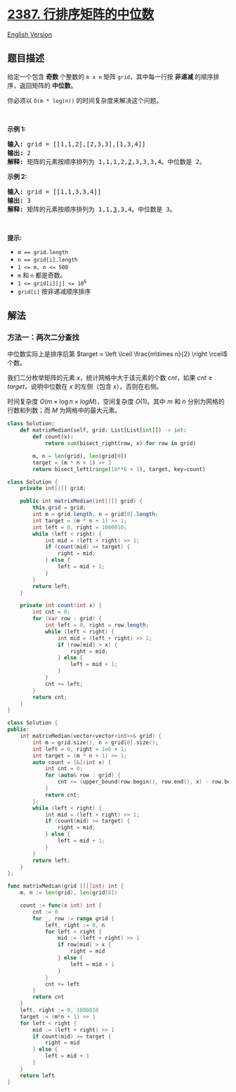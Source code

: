 # [2387. 行排序矩阵的中位数](https://leetcode.cn/problems/median-of-a-row-wise-sorted-matrix)

[English Version](/solution/2300-2399/2387.Median%20of%20a%20Row%20Wise%20Sorted%20Matrix/README_EN.md)

## 题目描述

<!-- 这里写题目描述 -->

<p>给定一个包含&nbsp;<strong>奇数&nbsp;</strong>个整数的&nbsp;<code>m x n</code> 矩阵&nbsp;<code>grid</code>，其中每一行按 <strong>非递减 </strong>的顺序排序，返回矩阵的&nbsp;<strong>中位数</strong>。</p>

<p>你必须以 <code>O(m * log(n))</code> 的时间复杂度来解决这个问题。</p>

<p>&nbsp;</p>

<p><strong>示例 1:</strong></p>

<pre>
<strong>输入:</strong> grid = [[1,1,2],[2,3,3],[1,3,4]]
<strong>输出:</strong> 2
<strong>解释:</strong> 矩阵的元素按顺序排列为 1,1,1,2,<u>2</u>,3,3,3,4。中位数是 2。
</pre>

<p><strong>示例 2:</strong></p>

<pre>
<strong>输入:</strong> grid = [[1,1,3,3,4]]
<strong>输出:</strong> 3
<strong>解释:</strong> 矩阵的元素按顺序排列为 1,1,<u>3</u>,3,4。中位数是 3。
</pre>

<p>&nbsp;</p>

<p><strong>提示:</strong></p>

<ul>
	<li><code>m == grid.length</code></li>
	<li><code>n == grid[i].length</code></li>
	<li><code>1 &lt;= m, n &lt;= 500</code></li>
	<li><code>m</code> 和&nbsp;<code>n</code>&nbsp;都是奇数。</li>
	<li><code>1 &lt;= grid[i][j] &lt;= 10<sup>6</sup></code></li>
	<li><code>grid[i]</code> 按非递减顺序排序</li>
</ul>

## 解法

### 方法一：两次二分查找

中位数实际上是排序后第 $target = \left \lceil \frac{m\times n}{2} \right \rceil$ 个数。

我们二分枚举矩阵的元素 $x$，统计网格中大于该元素的个数 $cnt$，如果 $cnt \ge target$，说明中位数在 $x$ 的左侧（包含 $x$），否则在右侧。

时间复杂度 $O(m\times \log n \times log M)$，空间复杂度 $O(1)$。其中 $m$ 和 $n$ 分别为网格的行数和列数；而 $M$ 为网格中的最大元素。

<!-- tabs:start -->

```python
class Solution:
    def matrixMedian(self, grid: List[List[int]]) -> int:
        def count(x):
            return sum(bisect_right(row, x) for row in grid)

        m, n = len(grid), len(grid[0])
        target = (m * n + 1) >> 1
        return bisect_left(range(10**6 + 1), target, key=count)
```

```java
class Solution {
    private int[][] grid;

    public int matrixMedian(int[][] grid) {
        this.grid = grid;
        int m = grid.length, n = grid[0].length;
        int target = (m * n + 1) >> 1;
        int left = 0, right = 1000010;
        while (left < right) {
            int mid = (left + right) >> 1;
            if (count(mid) >= target) {
                right = mid;
            } else {
                left = mid + 1;
            }
        }
        return left;
    }

    private int count(int x) {
        int cnt = 0;
        for (var row : grid) {
            int left = 0, right = row.length;
            while (left < right) {
                int mid = (left + right) >> 1;
                if (row[mid] > x) {
                    right = mid;
                } else {
                    left = mid + 1;
                }
            }
            cnt += left;
        }
        return cnt;
    }
}
```

```cpp
class Solution {
public:
    int matrixMedian(vector<vector<int>>& grid) {
        int m = grid.size(), n = grid[0].size();
        int left = 0, right = 1e6 + 1;
        int target = (m * n + 1) >> 1;
        auto count = [&](int x) {
            int cnt = 0;
            for (auto& row : grid) {
                cnt += (upper_bound(row.begin(), row.end(), x) - row.begin());
            }
            return cnt;
        };
        while (left < right) {
            int mid = (left + right) >> 1;
            if (count(mid) >= target) {
                right = mid;
            } else {
                left = mid + 1;
            }
        }
        return left;
    }
};
```

```go
func matrixMedian(grid [][]int) int {
	m, n := len(grid), len(grid[0])

	count := func(x int) int {
		cnt := 0
		for _, row := range grid {
			left, right := 0, n
			for left < right {
				mid := (left + right) >> 1
				if row[mid] > x {
					right = mid
				} else {
					left = mid + 1
				}
			}
			cnt += left
		}
		return cnt
	}
	left, right := 0, 1000010
	target := (m*n + 1) >> 1
	for left < right {
		mid := (left + right) >> 1
		if count(mid) >= target {
			right = mid
		} else {
			left = mid + 1
		}
	}
	return left
}
```

<!-- tabs:end -->

<!-- end -->
